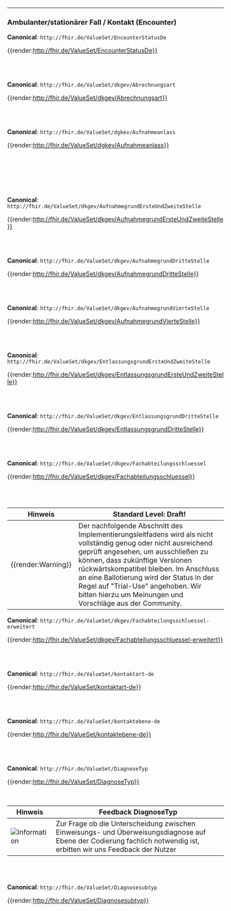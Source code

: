 ----
### Ambulanter/stationärer Fall / Kontakt (Encounter)

**Canonical**: ```http://fhir.de/ValueSet/EncounterStatusDe```

{{render:http://fhir.de/ValueSet/EncounterStatusDe}}

<br><br>

**Canonical**: ```http://fhir.de/ValueSet/dkgev/Abrechnungsart```

{{render:http://fhir.de/ValueSet/dkgev/Abrechnungsart}}

<br><br>

**Canonical**: ```http://fhir.de/ValueSet/dgkev/Aufnahmeanlass```

{{render:http://fhir.de/ValueSet/dgkev/Aufnahmeanlass}}

<br><br>

<br><br>

**Canonical**: ```http://fhir.de/ValueSet/dkgev/AufnahmegrundErsteUndZweiteStelle```

{{render:http://fhir.de/ValueSet/dkgev/AufnahmegrundErsteUndZweiteStelle}}

<br><br>

**Canonical**: ```http://fhir.de/ValueSet/dkgev/AufnahmegrundDritteStelle```

{{render:http://fhir.de/ValueSet/dkgev/AufnahmegrundDritteStelle}}

<br><br>

**Canonical**: ```http://fhir.de/ValueSet/dkgev/AufnahmegrundVierteStelle```

{{render:http://fhir.de/ValueSet/dkgev/AufnahmegrundVierteStelle}}

<br><br>

**Canonical**: ```http://fhir.de/ValueSet/dkgev/EntlassungsgrundErsteUndZweiteStelle```

{{render:http://fhir.de/ValueSet/dkgev/EntlassungsgrundErsteUndZweiteStelle}}

<br><br>

**Canonical**: ```http://fhir.de/ValueSet/dkgev/EntlassungsgrundDritteStelle```

{{render:http://fhir.de/ValueSet/dkgev/EntlassungsgrundDritteStelle}}

<br><br>

**Canonical**: ```http://fhir.de/ValueSet/dkgev/Fachabteilungsschluessel```

{{render:http://fhir.de/ValueSet/dkgev/Fachabteilungsschluessel}}

<br><br>

| Hinweis | Standard Level: Draft!|
|---------|---------------------|
| {{render:Warning}} | Der nachfolgende Abschnitt des Implementierungsleitfadens wird als nicht vollständig genug oder nicht ausreichend geprüft angesehen, um ausschließen zu können, dass zukünftige Versionen rückwärtskompatibel bleiben. Im Anschluss an eine Ballotierung wird der Status in der Regel auf "Trial-Use" angehoben. Wir bitten hierzu um Meinungen und Vorschläge aus der Community.|

**Canonical**: ```http://fhir.de/ValueSet/dkgev/Fachabteilungsschluessel-erweitert```

{{render:http://fhir.de/ValueSet/dkgev/Fachabteilungsschluessel-erweitert}}

<br><br>

**Canonical**: ```http://fhir.de/ValueSet/kontaktart-de```

{{render:http://fhir.de/ValueSet/kontaktart-de}}

<br><br>

**Canonical**: ```http://fhir.de/ValueSet/kontaktebene-de```

{{render:http://fhir.de/ValueSet/kontaktebene-de}}

<br><br>

**Canonical**: ```http://fhir.de/ValueSet/DiagnoseTyp```

{{render:http://fhir.de/ValueSet/DiagnoseTyp}}

<br>

| Hinweis | Feedback DiagnoseTyp |
|---------|---------------------|
|![Information](https://wiki.hl7.de/images/thumb/Under_construction_icon-blue.svg/100px-Under_construction_icon-blue.svg.png)| Zur Frage ob die Unterscheidung zwischen Einweisungs- und Überweisungsdiagnose auf Ebene der Codierung fachlich notwendig ist, erbitten wir uns Feedback der Nutzer |

<br><br>

**Canonical**: ```http://fhir.de/ValueSet/Diagnosesubtyp```

{{render:http://fhir.de/ValueSet/Diagnosesubtyp}}
